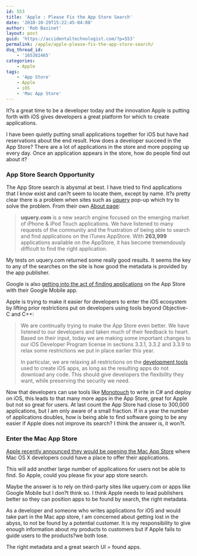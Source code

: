 ```yaml
---
id: 553
title: 'Apple : Please Fix the App Store Search'
date: '2010-10-29T15:22:45-04:00'
author: 'Rob Bazinet'
layout: post
guid: 'https://accidentaltechnologist.com/?p=553'
permalink: /apple/apple-please-fix-the-app-store-search/
dsq_thread_id:
    - '165382465'
categories:
    - Apple
tags:
    - 'App Store'
    - Apple
    - iOS
    - 'Mac App Store'
---
```


It?s a great time to be a developer today and the innovation Apple is putting forth with iOS gives developers a great platform for which to create applications.

I have been quietly putting small applications together for iOS but have had reservations about the end result. How does a developer succeed in the App Store? There are a lot of applications in the store and more popping up every day. Once an application appears in the store, how do people find out about it?

### App Store Search Opportunity

The App Store search is abysmal at best. I have tried to find applications that I know exist and can?t seem to locate them, except by name. It?s pretty clear there is a problem when sites such as [uquery](https://www.uquery.com) pop-up which try to solve the problem. From their own [About page](https://www.uquery.com/info):

> **uquery.com** is a new search engine focused on the emerging market of iPhone &amp; iPod Touch applications. We have listened to many requests of the community and the frustration of being able to search and find applications on the iTunes AppStore. With **263,999** applications available on the AppStore, it has become tremendously difficult to find the right application.

My tests on uquery.com returned some really good results. It seems the key to any of the searches on the site is how good the metadata is provided by the app publisher.

Google is also [getting into the act of finding applications](https://www.macstories.net/iphone/google-rolling-out-app-store-search-in-google-mobile/) on the App Store with their Google Mobile app.

Apple is trying to make it easier for developers to enter the iOS ecosystem by lifting prior restrictions put on developers using tools beyond Objective-C and C++:

> We are continually trying to make the App Store even better. We have listened to our developers and taken much of their feedback to heart. Based on their input, today we are making some important changes to our iOS Developer Program license in sections 3.3.1, 3.3.2 and 3.3.9 to relax some restrictions we put in place earlier this year.
> 
> In particular, we are relaxing all restrictions on the [development tools](https://www.redmondpie.com/apple-relaxes-ios-app-store-restrictions-will-allow-third-party-development-tools/#) used to create iOS apps, as long as the resulting apps do not download any code. This should give developers the flexibility they want, while preserving the security we need.

Now that developers can use tools like [Monotouch](https://monotouch.net/) to write in C# and deploy on iOS, this leads to that many more apps in the App Store, great for Apple but not so great for users. At last count the App Store had close to 300,000 applications, but I am only aware of a small fraction. If in a year the number of applications doubles, how is being able to find software going to be any easier if Apple does not improve its search? I think the answer is, it won?t.

### Enter the Mac App Store

[Apple recently announced they would be opening the Mac App Store](https://www.apple.com/mac/app-store/?cid=wwa-naus-seg-mac10-029&cp=wwa-seg-mac10-operatingsystem&sr=sem) where Mac OS X developers could have a place to offer their applications.

This will add another large number of applications for users not be able to find. So Apple, could you please fix your app store search.

Maybe the answer is to rely on third-party sites like uquery.com or apps like Google Mobile but I don?t think so. I think Apple needs to lead publishers better so they can position apps to be found by search, the right metadata.

As a developer and someone who writes applications for iOS and would take part in the Mac app store, I am concerned about getting lost in the abyss, to not be found by a potential customer. It is my responsibility to give enough information about my products to customers but if Apple fails to guide users to the products?we both lose.

The right metadata and a great search UI = found apps.